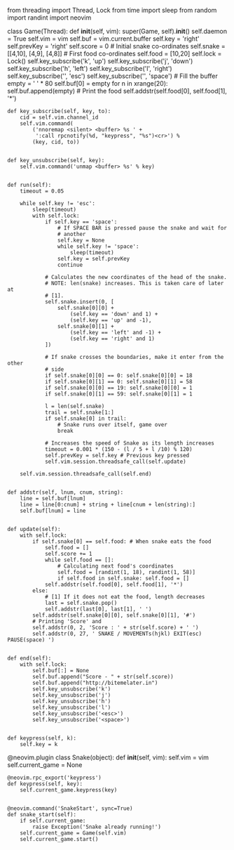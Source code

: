 from threading import Thread, Lock
from time import sleep
from random import randint
import neovim
 
class Game(Thread):
    def __init__(self, vim):
        super(Game, self).__init__()
        self.daemon = True
        self.vim = vim
        self.buf = vim.current.buffer
        self.key = 'right'
        self.prevKey = 'right'
        self.score = 0
        # Initial snake co-ordinates
        self.snake = [[4,10], [4,9], [4,8]]
        # First food co-ordinates
        self.food = [10,20]
        self.lock = Lock()
        self.key_subscribe('k', 'up')
        self.key_subscribe('j', 'down')
        self.key_subscribe('h', 'left')
        self.key_subscribe('l', 'right')
        self.key_subscribe('<esc>', 'esc')
        self.key_subscribe('<space>', 'space')
        # Fill the buffer
        empty = ' ' * 80
        self.buf[0] = empty
        for n in xrange(20):
            self.buf.append(empty)
        # Print the food
        self.addstr(self.food[0], self.food[1], '*')
 
 
    def key_subscribe(self, key, to):
        cid = self.vim.channel_id
        self.vim.command(
            ('nnoremap <silent> <buffer> %s ' +
             ':call rpcnotify(%d, "keypress", "%s")<cr>') %
            (key, cid, to))
 
 
    def key_unsubscribe(self, key):
        self.vim.command('unmap <buffer> %s' % key)
 
 
    def run(self):
        timeout = 0.05
 
        while self.key != 'esc':
            sleep(timeout)
            with self.lock:
                if self.key == 'space':
                    # If SPACE BAR is pressed pause the snake and wait for
                    # another
                    self.key = None
                    while self.key != 'space':
                        sleep(timeout)
                    self.key = self.prevKey
                    continue
         
                # Calculates the new coordinates of the head of the snake.
                # NOTE: len(snake) increases. This is taken care of later at
                # [1].
                self.snake.insert(0, [
                    self.snake[0][0] +
                        (self.key == 'down' and 1) +
                        (self.key == 'up' and -1),
                    self.snake[0][1] +
                        (self.key == 'left' and -1) +
                        (self.key == 'right' and 1)
                ])
             
                # If snake crosses the boundaries, make it enter from the other
                # side
                if self.snake[0][0] == 0: self.snake[0][0] = 18
                if self.snake[0][1] == 0: self.snake[0][1] = 58
                if self.snake[0][0] == 19: self.snake[0][0] = 1
                if self.snake[0][1] == 59: self.snake[0][1] = 1
             
                l = len(self.snake)
                trail = self.snake[1:]
                if self.snake[0] in trail:
                    # Snake runs over itself, game over
                    break
 
                # Increases the speed of Snake as its length increases
                timeout = 0.001 * (150 - (l / 5 + l /10) % 120)
                self.prevKey = self.key # Previous key pressed
                self.vim.session.threadsafe_call(self.update)
 
        self.vim.session.threadsafe_call(self.end)
 
 
    def addstr(self, lnum, cnum, string):
        line = self.buf[lnum]
        line = line[0:cnum] + string + line[cnum + len(string):]
        self.buf[lnum] = line
 
 
    def update(self):
        with self.lock:
            if self.snake[0] == self.food: # When snake eats the food
                self.food = []
                self.score += 1
                while self.food == []:
                    # Calculating next food's coordinates
                    self.food = [randint(1, 18), randint(1, 58)]
                    if self.food in self.snake: self.food = []
                self.addstr(self.food[0], self.food[1], '*')
            else:    
                # [1] If it does not eat the food, length decreases
                last = self.snake.pop()
                self.addstr(last[0], last[1], ' ')
            self.addstr(self.snake[0][0], self.snake[0][1], '#')
            # Printing 'Score' and
            self.addstr(0, 2, 'Score : ' + str(self.score) + ' ')
            self.addstr(0, 27, ' SNAKE / MOVEMENTs(hjkl) EXIT(esc) PAUSE(space) ')
 
 
    def end(self):
        with self.lock:
            self.buf[:] = None
            self.buf.append("Score - " + str(self.score))
            self.buf.append("http://bitemelater.in")
            self.key_unsubscribe('k')
            self.key_unsubscribe('j')
            self.key_unsubscribe('h')
            self.key_unsubscribe('l')
            self.key_unsubscribe('<esc>')
            self.key_unsubscribe('<space>')
 
 
    def keypress(self, k):
        self.key = k
 
 
@neovim.plugin
class Snake(object):
    def __init__(self, vim):
        self.vim = vim
        self.current_game = None
 
 
    @neovim.rpc_export('keypress')
    def keypress(self, key):
        self.current_game.keypress(key)
 
 
    @neovim.command('SnakeStart', sync=True)
    def snake_start(self):
        if self.current_game:
            raise Exception('Snake already running!')
        self.current_game = Game(self.vim)
        self.current_game.start()
